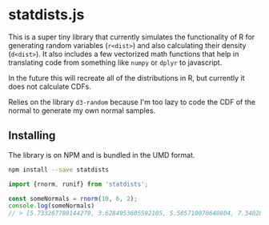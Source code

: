 # statdists.js

This is a super tiny library that currently simulates the functionality of R for generating random variables (`r<dist>`) and also calculating their density (`d<dist>`). It also includes a few vectorized math functions that help in translating code from something like `numpy` or `dplyr` to javascript. 

In the future this will recreate all of the distributions in R, but currently it does not calculate CDFs. 

Relies on the library `d3-random` because I'm too lazy to code the CDF of the normal to generate my own normal samples. 

## Installing

The library is on NPM and is bundled in the UMD format. 

```bash
npm install --save statdists
```

```js
import {rnorm, runif} from 'statdists';

const someNormals = rnorm(10, 6, 2);
console.log(someNormals)
// > [5.733267780144279, 3.6284953605592105, 5.505710070640804, 7.340289876074601, 5.357392656344408, 7.772439732383019, 5.848394411674981, 4.508991919446658, 6.992326735630431, 4.177258305494865]
```